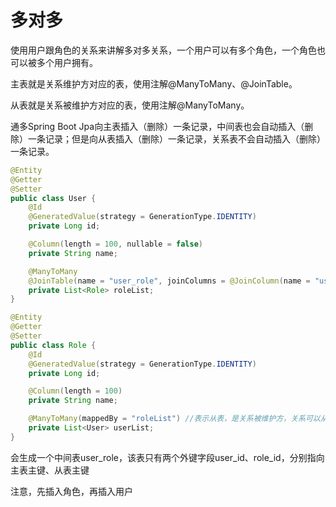 # 多对多

使用用户跟角色的关系来讲解多对多关系，一个用户可以有多个角色，一个角色也可以被多个用户拥有。

主表就是关系维护方对应的表，使用注解@ManyToMany、@JoinTable。

从表就是关系被维护方对应的表，使用注解@ManyToMany。

通多Spring Boot Jpa向主表插入（删除）一条记录，中间表也会自动插入（删除）一条记录；但是向从表插入（删除）一条记录，关系表不会自动插入（删除）一条记录。

```java
@Entity
@Getter
@Setter
public class User {
    @Id
    @GeneratedValue(strategy = GenerationType.IDENTITY)
    private Long id;

    @Column(length = 100, nullable = false)
    private String name;

    @ManyToMany
    @JoinTable(name = "user_role", joinColumns = @JoinColumn(name = "user_id"), inverseJoinColumns = @JoinColumn(name = "role_id")) //显式指定中间表名称，和关联主表user的外键名user_id，关联从表role的外键名role_id
    private List<Role> roleList;
}
```

```java
@Entity
@Getter
@Setter
public class Role {
    @Id
    @GeneratedValue(strategy = GenerationType.IDENTITY)
    private Long id;

    @Column(length = 100)
    private String name;

    @ManyToMany(mappedBy = "roleList") //表示从表，是关系被维护方，关系可以从User实体（因为属性userList的泛型是User）的userList属性上获取
    private List<User> userList;
}
```

会生成一个中间表user_role，该表只有两个外键字段user_id、role_id，分别指向主表主键、从表主键

注意，先插入角色，再插入用户
